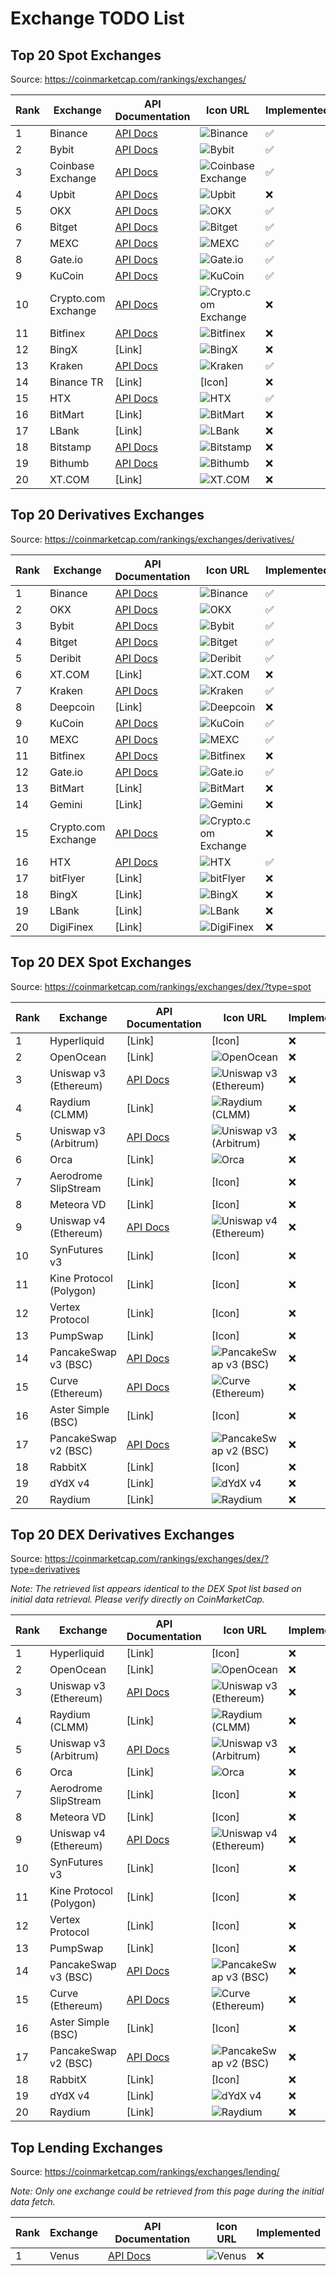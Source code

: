 # Exchange TODO List

## Top 20 Spot Exchanges

Source: https://coinmarketcap.com/rankings/exchanges/

| Rank | Exchange             | API Documentation                                                               | Icon URL | Implemented |
|------|----------------------|---------------------------------------------------------------------------------|----------|-------------|
| 1    | Binance              | [API Docs](https://binance-docs.github.io/apidocs/spot/en/)                     | ![Binance](./assets/icons/binancespot.jpg) | ✅ |
| 2    | Bybit                | [API Docs](https://bybit-exchange.github.io/docs/v5/intro)                      | ![Bybit](../assets/icons/bybit.jpg) | ✅ |
| 3    | Coinbase Exchange    | [API Docs](https://docs.cdp.coinbase.com/exchange/docs/welcome)                 | ![Coinbase Exchange](../assets/icons/coinbasepro.png) | ✅ |
| 4    | Upbit                | [API Docs](https://docs.upbit.com/)                                             | ![Upbit](../assets/icons/upbit.png) | ❌ |
| 5    | OKX                  | [API Docs](https://www.okx.com/docs-v5/en/)                                     | ![OKX](../assets/icons/okx.png) | ✅ |
| 6    | Bitget               | [API Docs](https://bitgetlimited.github.io/apidoc/en/mix)                       | ![Bitget](../assets/icons/bitget.jpg) | ✅ |
| 7    | MEXC                 | [API Docs](https://mexcdev.github.io/apidocs/spot_v3_en/)                       | ![MEXC](../assets/icons/mexc.jpg) | ✅ |
| 8    | Gate.io              | [API Docs](https://www.gate.io/docs/apiv4/en/)                                  | ![Gate.io](../assets/icons/gateio.jpg) | ✅ |
| 9    | KuCoin               | [API Docs](https://docs.kucoin.com/)                                            | ![KuCoin](../assets/icons/kucoin.png) | ✅ |
| 10   | Crypto.com Exchange  | [API Docs](https://exchange-docs.crypto.com/exchange/v1/rest-ws/index.html)     | ![Crypto.com Exchange](../assets/icons/cryptocom.jpg) | ❌ |
| 11   | Bitfinex             | [API Docs](https://docs.bitfinex.com/docs/introduction)                         | ![Bitfinex](../assets/icons/bitfinex.jpg) | ❌ |
| 12   | BingX                | [Link]                                                                          | ![BingX](../assets/icons/bingx.png) | ❌ |
| 13   | Kraken               | [API Docs](https://docs.kraken.com/rest/)                                       | ![Kraken](../assets/icons/kraken.png) | ✅ |
| 14   | Binance TR           | [Link]                                                                          | [Icon]   | ❌ |
| 15   | HTX                  | [API Docs](https://huobiapi.github.io/docs/spot/v1/en/)                         | ![HTX](../assets/icons/htx.jpg) | ✅ |
| 16   | BitMart              | [Link]                                                                          | ![BitMart](../assets/icons/bitmart.png) | ❌ |
| 17   | LBank                | [Link]                                                                          | ![LBank](../assets/icons/lbank.png) | ❌ |
| 18   | Bitstamp             | [API Docs](https://www.bitstamp.net/api/)                                       | ![Bitstamp](../assets/icons/bitstamp.png) | ❌ |
| 19   | Bithumb              | [API Docs](https://apidocs.bithumb.com/)                                        | ![Bithumb](../assets/icons/bithumb.png) | ❌ |
| 20   | XT.COM               | [Link]                                                                          | ![XT.COM](../assets/icons/xt.jpg) | ❌ |

## Top 20 Derivatives Exchanges

Source: https://coinmarketcap.com/rankings/exchanges/derivatives/

| Rank | Exchange             | API Documentation                                                               | Icon URL | Implemented |
|------|----------------------|---------------------------------------------------------------------------------|----------|-------------|
| 1    | Binance              | [API Docs](https://binance-docs.github.io/apidocs/futures/en/)                  | ![Binance](../assets/icons/binance.jpg) | ✅ |
| 2    | OKX                  | [API Docs](https://www.okx.com/docs-v5/en/)                                     | ![OKX](../assets/icons/okx.png) | ✅ |
| 3    | Bybit                | [API Docs](https://bybit-exchange.github.io/docs/v5/intro)                      | ![Bybit](../assets/icons/bybit.jpg) | ✅ |
| 4    | Bitget               | [API Docs](https://bitgetlimited.github.io/apidoc/en/mix)                       | ![Bitget](../assets/icons/bitget.jpg) | ✅ |
| 5    | Deribit              | [API Docs](https://docs.deribit.com/)                                           | ![Deribit](../assets/icons/deribit.png) | ✅ |
| 6    | XT.COM               | [Link]                                                                          | ![XT.COM](../assets/icons/xt.jpg) | ❌ |
| 7    | Kraken               | [API Docs](https://docs.kraken.com/rest/)                                       | ![Kraken](../assets/icons/kraken.png) | ✅ |
| 8    | Deepcoin             | [Link]                                                                          | ![Deepcoin](../assets/icons/deepcoin.png) | ❌ |
| 9    | KuCoin               | [API Docs](https://docs.kucoin.com/)                                            | ![KuCoin](../assets/icons/kucoin.png) | ✅ |
| 10   | MEXC                 | [API Docs](https://mexcdev.github.io/apidocs/contract_v1_en/)                   | ![MEXC](../assets/icons/mexc.jpg) | ✅ |
| 11   | Bitfinex             | [API Docs](https://docs.bitfinex.com/docs/introduction)                         | ![Bitfinex](../assets/icons/bitfinex.jpg) | ❌ |
| 12   | Gate.io              | [API Docs](https://www.gate.io/docs/apiv4/en/)                                  | ![Gate.io](../assets/icons/gateio.jpg) | ✅ |
| 13   | BitMart              | [Link]                                                                          | ![BitMart](../assets/icons/bitmart.png) | ❌ |
| 14   | Gemini               | [Link]                                                                          | ![Gemini](../assets/icons/gemini.png) | ❌ |
| 15   | Crypto.com Exchange  | [API Docs](https://exchange-docs.crypto.com/exchange/v1/rest-ws/index.html)     | ![Crypto.com Exchange](../assets/icons/cryptocom.jpg) | ❌ |
| 16   | HTX                  | [API Docs](https://huobiapi.github.io/docs/dm/v1/en/)                           | ![HTX](../assets/icons/htx.jpg) | ✅ |
| 17   | bitFlyer             | [Link]                                                                          | ![bitFlyer](../assets/icons/bitflyer.jpg) | ❌ |
| 18   | BingX                | [Link]                                                                          | ![BingX](../assets/icons/bingx.png) | ❌ |
| 19   | LBank                | [Link]                                                                          | ![LBank](../assets/icons/lbank.png) | ❌ |
| 20   | DigiFinex            | [Link]                                                                          | ![DigiFinex](../assets/icons/digifinex.png) | ❌ |

## Top 20 DEX Spot Exchanges

Source: https://coinmarketcap.com/rankings/exchanges/dex/?type=spot

| Rank | Exchange                | API Documentation                               | Icon URL | Implemented |
|------|-------------------------|-------------------------------------------------|----------|-------------|
| 1    | Hyperliquid             | [Link]                                          | [Icon]   | ❌ |
| 2    | OpenOcean               | [Link]                                          | ![OpenOcean](../assets/icons/openocean.png) | ❌ |
| 3    | Uniswap v3 (Ethereum)   | [API Docs](https://docs.uniswap.org/)           | ![Uniswap v3 (Ethereum)](../assets/icons/uniswap.png) | ❌ |
| 4    | Raydium (CLMM)          | [Link]                                          | ![Raydium (CLMM)](../assets/icons/raydium.png) | ❌ |
| 5    | Uniswap v3 (Arbitrum)   | [API Docs](https://docs.uniswap.org/)           | ![Uniswap v3 (Arbitrum)](../assets/icons/uniswap.png) | ❌ |
| 6    | Orca                    | [Link]                                          | ![Orca](../assets/icons/orca.png) | ❌ |
| 7    | Aerodrome SlipStream    | [Link]                                          | [Icon]   | ❌ |
| 8    | Meteora VD              | [Link]                                          | [Icon]   | ❌ |
| 9    | Uniswap v4 (Ethereum)   | [API Docs](https://docs.uniswap.org/)           | ![Uniswap v4 (Ethereum)](../assets/icons/uniswap.png) | ❌ |
| 10   | SynFutures v3           | [Link]                                          | [Icon]   | ❌ |
| 11   | Kine Protocol (Polygon) | [Link]                                          | [Icon]   | ❌ |
| 12   | Vertex Protocol         | [Link]                                          | [Icon]   | ❌ |
| 13   | PumpSwap                | [Link]                                          | [Icon]   | ❌ |
| 14   | PancakeSwap v3 (BSC)    | [API Docs](https://docs.pancakeswap.finance/)   | ![PancakeSwap v3 (BSC)](../assets/icons/pancakeswap.png) | ❌ |
| 15   | Curve (Ethereum)        | [API Docs](https://docs.curve.fi/)              | ![Curve (Ethereum)](../assets/icons/curve.png) | ❌ |
| 16   | Aster Simple (BSC)      | [Link]                                          | [Icon]   | ❌ |
| 17   | PancakeSwap v2 (BSC)    | [API Docs](https://docs.pancakeswap.finance/)   | ![PancakeSwap v2 (BSC)](../assets/icons/pancakeswap.png) | ❌ |
| 18   | RabbitX                 | [Link]                                          | [Icon]   | ❌ |
| 19   | dYdX v4                 | [Link]                                          | ![dYdX v4](../assets/icons/dydx.png) | ❌ |
| 20   | Raydium                 | [Link]                                          | ![Raydium](../assets/icons/raydium.png) | ❌ |

## Top 20 DEX Derivatives Exchanges

Source: https://coinmarketcap.com/rankings/exchanges/dex/?type=derivatives

*Note: The retrieved list appears identical to the DEX Spot list based on initial data retrieval. Please verify directly on CoinMarketCap.*

| Rank | Exchange                | API Documentation                               | Icon URL | Implemented |
|------|-------------------------|-------------------------------------------------|----------|-------------|
| 1    | Hyperliquid             | [Link]                                          | [Icon]   | ❌ |
| 2    | OpenOcean               | [Link]                                          | ![OpenOcean](../assets/icons/openocean.png) | ❌ |
| 3    | Uniswap v3 (Ethereum)   | [API Docs](https://docs.uniswap.org/)           | ![Uniswap v3 (Ethereum)](../assets/icons/uniswap.png) | ❌ |
| 4    | Raydium (CLMM)          | [Link]                                          | ![Raydium (CLMM)](../assets/icons/raydium.png) | ❌ |
| 5    | Uniswap v3 (Arbitrum)   | [API Docs](https://docs.uniswap.org/)           | ![Uniswap v3 (Arbitrum)](../assets/icons/uniswap.png) | ❌ |
| 6    | Orca                    | [Link]                                          | ![Orca](../assets/icons/orca.png) | ❌ |
| 7    | Aerodrome SlipStream    | [Link]                                          | [Icon]   | ❌ |
| 8    | Meteora VD              | [Link]                                          | [Icon]   | ❌ |
| 9    | Uniswap v4 (Ethereum)   | [API Docs](https://docs.uniswap.org/)           | ![Uniswap v4 (Ethereum)](../assets/icons/uniswap.png) | ❌ |
| 10   | SynFutures v3           | [Link]                                          | [Icon]   | ❌ |
| 11   | Kine Protocol (Polygon) | [Link]                                          | [Icon]   | ❌ |
| 12   | Vertex Protocol         | [Link]                                          | [Icon]   | ❌ |
| 13   | PumpSwap                | [Link]                                          | [Icon]   | ❌ |
| 14   | PancakeSwap v3 (BSC)    | [API Docs](https://docs.pancakeswap.finance/)   | ![PancakeSwap v3 (BSC)](../assets/icons/pancakeswap.png) | ❌ |
| 15   | Curve (Ethereum)        | [API Docs](https://docs.curve.fi/)              | ![Curve (Ethereum)](../assets/icons/curve.png) | ❌ |
| 16   | Aster Simple (BSC)      | [Link]                                          | [Icon]   | ❌ |
| 17   | PancakeSwap v2 (BSC)    | [API Docs](https://docs.pancakeswap.finance/)   | ![PancakeSwap v2 (BSC)](../assets/icons/pancakeswap.png) | ❌ |
| 18   | RabbitX                 | [Link]                                          | [Icon]   | ❌ |
| 19   | dYdX v4                 | [Link]                                          | ![dYdX v4](../assets/icons/dydx.png) | ❌ |
| 20   | Raydium                 | [Link]                                          | ![Raydium](../assets/icons/raydium.png) | ❌ |

## Top Lending Exchanges

Source: https://coinmarketcap.com/rankings/exchanges/lending/

*Note: Only one exchange could be retrieved from this page during the initial data fetch.*

| Rank | Exchange | API Documentation                     | Icon URL | Implemented |
|------|----------|---------------------------------------|----------|-------------|
| 1    | Venus    | [API Docs](https://docs.venus.io/)    | ![Venus](../assets/icons/venus.png) | ❌ |
